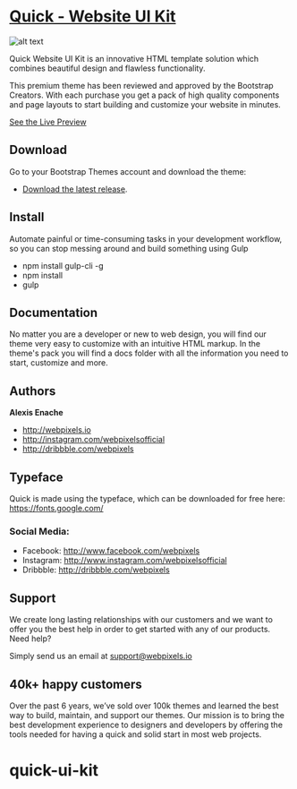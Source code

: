 # [Quick - Website UI Kit](http://themes.getbootstrap.com/preview/?theme_id=28779)

![alt text](https://webpixels.s3.eu-central-1.amazonaws.com/public/themes/quick-website-ui-kit.png "Quick - Website UI Kit")

Quick Website UI Kit is an innovative HTML template solution which combines beautiful design and flawless functionality.

This premium theme has been reviewed and approved by the Bootstrap Creators. With each purchase you get a pack of high quality components and page layouts to start building and customize your website in minutes.

[See the Live Preview](http://themes.getbootstrap.com/preview/?theme_id=28779)

## Download

Go to your Bootstrap Themes account and download the theme:

- [Download the latest release](http://themes.getbootstrap.com/).

## Install

Automate painful or time-consuming tasks in your development workflow, so you can stop messing around and build something using Gulp

- npm install gulp-cli -g
- npm install
- gulp

## Documentation

No matter you are a developer or new to web design, you will find our theme very easy to customize with an intuitive HTML markup. In the theme's pack you will find a docs folder with all the information you need to start, customize and more.

## Authors

**Alexis Enache**

+ <http://webpixels.io>
+ <http://instagram.com/webpixelsofficial>
+ <http://dribbble.com/webpixels>

## Typeface

Quick is made using the  typeface, which can be downloaded for free here: https://fonts.google.com/


### Social Media:

- Facebook: <http://www.facebook.com/webpixels>
- Instagram: <http://www.instagram.com/webpixelsofficial>
- Dribbble: <http://dribbble.com/webpixels>

## Support

We create long lasting relationships with our customers and we want to offer you the best help in order to get started with any of our products.
Need help?

Simply send us an email at support@webpixels.io

## 40k+ happy customers

Over the past 6 years, we’ve sold over 100k themes and learned the best way to build, maintain, and support our themes. Our mission is to bring the best development experience to designers and developers by offering the tools needed for having a quick and solid start in most web projects.
# quick-ui-kit
